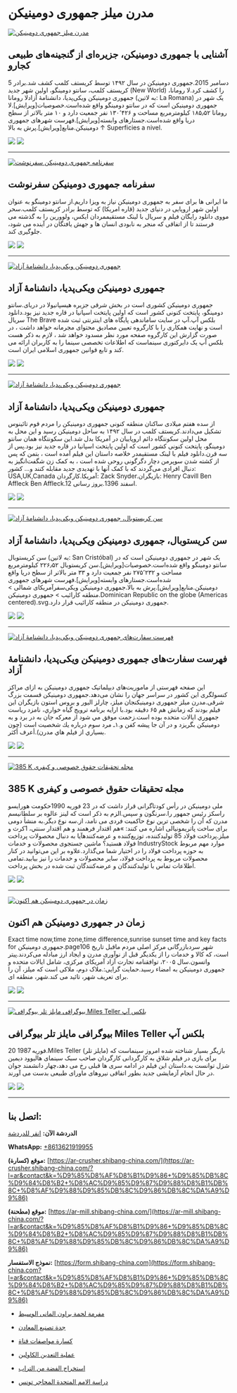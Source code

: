 # مدرن میلز جمهوری دومینیکن

<a href="https://swt.shibang-china.com/?l=ar&img&k=%D9%85%D8%AF%D8%B1%D9%86+%D9%85%DB%8C%D9%84%D8%B2+%D8%AC%D9%85%D9%87%D9%88%D8%B1%DB%8C+%D8%AF%D9%88%D9%85%DB%8C%D9%86%DB%8C%DA%A9%D9%86" target="_blank">![مدرن میلز جمهوری دومینیکن](http://static.shibang-china.com/all-800x300/1148.jpg)</a>

## آشنایی با جمهوری دومینیکن، جزیره‌ای از گنجینه‌های طبیعی کجارو
5 دسامبر 2015.جمهوری دومینیکن در سال ۱۴۹۲ توسط کریستف کلمب کشف شد.برادر کریستف کلمب، سانتو دومینگو، اولین شهر جدید (New World) را کشف کرد.لا رومانا، جمهوری دومینیکن ویکی‌پدیا، دانشنامهٔ آزادلا رومانا (به لاتین: La Romana) یک شهر در جمهوری دومینیکن است که در سانتو دومینگو واقع شده‌است.خصوصیات[ویرایش].لا رومانا ۱۸۵٫۵۲ کیلومترمربع مساحت و ۱۳۰٬۴۲۶ نفر جمعیت دارد و ۱۰ متر بالاتر از سطح دریا واقع شده‌است.جستارهای وابسته[ویرایش].فهرست شهرهای جمهوری دومینیکن.منابع[ویرایش].پرش به بالا ↑ Superficies a nivel.


<a href="https://whatsapp.shibangsoft.com/WhatsApp.php" target="_blank" title="WhatsApp">![](http://static.shibang-china.com/icon/whatsapp.png)</a> <a href="https://swt.shibang-china.com/?l=ar&icon&k=%D9%85%D8%AF%D8%B1%D9%86+%D9%85%DB%8C%D9%84%D8%B2+%D8%AC%D9%85%D9%87%D9%88%D8%B1%DB%8C+%D8%AF%D9%88%D9%85%DB%8C%D9%86%DB%8C%DA%A9%D9%86" target="_blank">![](http://static.shibang-china.com/icon/chat-ar.png)</a>

---

<a href="https://swt.shibang-china.com/?l=ar&img&k=%D9%85%D8%AF%D8%B1%D9%86+%D9%85%DB%8C%D9%84%D8%B2+%D8%AC%D9%85%D9%87%D9%88%D8%B1%DB%8C+%D8%AF%D9%88%D9%85%DB%8C%D9%86%DB%8C%DA%A9%D9%86" target="_blank">![سفرنامه جمهوری دومینیکن سفرنوشت](http://static.shibang-china.com/all-800x300/680.jpg)</a>

## سفرنامه جمهوری دومینیکن سفرنوشت
ما ایرانی ها برای سفر به جمهوری دومینیکن نیاز به ویزا داریم.از سانتو دومینگو به عنوان اولین شهر اروپایی در دنیای جدید (قاره امریکا) که توسط برادر کریستف کلمب.سحر مووی دانلود رایگان فیلم و سریال با لینک مستقیممردان ایکس، ولوورین را به گذشته می فرستند تا از اتفاقی که منجر به نابودی انسان ها و جهش یافتگان در آینده می شود، جلوگیری کند.


<a href="https://whatsapp.shibangsoft.com/WhatsApp.php" target="_blank" title="WhatsApp">![](http://static.shibang-china.com/icon/whatsapp.png)</a> <a href="https://swt.shibang-china.com/?l=ar&icon&k=%D9%85%D8%AF%D8%B1%D9%86+%D9%85%DB%8C%D9%84%D8%B2+%D8%AC%D9%85%D9%87%D9%88%D8%B1%DB%8C+%D8%AF%D9%88%D9%85%DB%8C%D9%86%DB%8C%DA%A9%D9%86" target="_blank">![](http://static.shibang-china.com/icon/chat-ar.png)</a>

---

<a href="https://swt.shibang-china.com/?l=ar&img&k=%D9%85%D8%AF%D8%B1%D9%86+%D9%85%DB%8C%D9%84%D8%B2+%D8%AC%D9%85%D9%87%D9%88%D8%B1%DB%8C+%D8%AF%D9%88%D9%85%DB%8C%D9%86%DB%8C%DA%A9%D9%86" target="_blank">![جمهوری دومینیکن ویکی‌پدیا، دانشنامهٔ آزاد](http://static.shibang-china.com/all-800x300/1125.jpg)</a>

## جمهوری دومینیکن ویکی‌پدیا، دانشنامهٔ آزاد
جمهوری دومینیکن کشوری است در بخش شرقی جزیره هیسپانیولا در دریای.سانتو دومینگو، پایتخت کنونی کشور است که اولین پایتخت اسپانیا در قاره جدید نیز بود.دانلود سریال The Brave بلکس آپ.آپ در سایت ساماندهی پایگاه های اینترنتی ثبت شده است و نهایت همکاری را با کارگروه تعیین مصادیق محتوای مجرمانه خواهد داشت ، در صورت گزارش این کارگروه صفحه مورد نظر مسدود خواهد شد ، لازم به ذکر هست بلکس آپ یک دایرکتوری سینماست که اطلاعات تخصصی سینما را به کاربران ارائه می کند و تابع قوانین جمهوری اسلامی ایران است.


<a href="https://whatsapp.shibangsoft.com/WhatsApp.php" target="_blank" title="WhatsApp">![](http://static.shibang-china.com/icon/whatsapp.png)</a> <a href="https://swt.shibang-china.com/?l=ar&icon&k=%D9%85%D8%AF%D8%B1%D9%86+%D9%85%DB%8C%D9%84%D8%B2+%D8%AC%D9%85%D9%87%D9%88%D8%B1%DB%8C+%D8%AF%D9%88%D9%85%DB%8C%D9%86%DB%8C%DA%A9%D9%86" target="_blank">![](http://static.shibang-china.com/icon/chat-ar.png)</a>

---

<a href="https://swt.shibang-china.com/?l=ar&img&k=%D9%85%D8%AF%D8%B1%D9%86+%D9%85%DB%8C%D9%84%D8%B2+%D8%AC%D9%85%D9%87%D9%88%D8%B1%DB%8C+%D8%AF%D9%88%D9%85%DB%8C%D9%86%DB%8C%DA%A9%D9%86" target="_blank">![جمهوری دومینیکن ویکی‌پدیا، دانشنامهٔ آزاد](http://static.shibang-china.com/all-800x300/1429.jpg)</a>

## جمهوری دومینیکن ویکی‌پدیا، دانشنامهٔ آزاد
از سده هفتم میلادی ساکنان منطقه کنونی جمهوری دومینیکن را مردم قوم تائینوس تشکیل می‌دادند.کریستف کلمب در سال ۱۴۹۲ به ساحل دومینیکن رسید و این محل به محل اولین سکونتگاه دائم اروپاییان در آمریکا بدل شد.این سکونتگاه همان سانتو دومینگو، پایتخت کنونی کشور است که اولین پایتخت اسپانیا در قاره جدید نیز بود.پس از سه قرن.دانلود فیلم با لینک مستقیمدر خلاصه داستان این فیلم آمده است ، بتمن که پس از کشته شدن سوپرمن دچار دگرگونی روحی شده است ، به کمک زن شگفت‌انگیز به دنبال افرادی می‌گردند که با کمک آنها با تهدیدی جدید مقابله کنند و… کشور: USA,UK,Canada آمریکا.کارگردان: Zack Snyder.بازیگران: Henry Cavill Ben Affleck Ben Affleck.12 اسفند 1396.بروز رسانی.


<a href="https://whatsapp.shibangsoft.com/WhatsApp.php" target="_blank" title="WhatsApp">![](http://static.shibang-china.com/icon/whatsapp.png)</a> <a href="https://swt.shibang-china.com/?l=ar&icon&k=%D9%85%D8%AF%D8%B1%D9%86+%D9%85%DB%8C%D9%84%D8%B2+%D8%AC%D9%85%D9%87%D9%88%D8%B1%DB%8C+%D8%AF%D9%88%D9%85%DB%8C%D9%86%DB%8C%DA%A9%D9%86" target="_blank">![](http://static.shibang-china.com/icon/chat-ar.png)</a>

---

<a href="https://swt.shibang-china.com/?l=ar&img&k=%D9%85%D8%AF%D8%B1%D9%86+%D9%85%DB%8C%D9%84%D8%B2+%D8%AC%D9%85%D9%87%D9%88%D8%B1%DB%8C+%D8%AF%D9%88%D9%85%DB%8C%D9%86%DB%8C%DA%A9%D9%86" target="_blank">![سن کریستوبال، جمهوری دومینیکن ویکی‌پدیا، دانشنامهٔ آزاد](http://static.shibang-china.com/all-800x300/864.jpg)</a>

## سن کریستوبال، جمهوری دومینیکن ویکی‌پدیا، دانشنامهٔ آزاد
سن کریستوبال (به لاتین: San Cristóbal) یک شهر در جمهوری دومینیکن است که در سانتو دومینگو واقع شده‌است.خصوصیات[ویرایش].سن کریستوبال ۲۲۶٫۵۲ کیلومترمربع مساحت و ۲۷۵٬۲۳۲ نفر جمعیت دارد و ۳۳ متر بالاتر از سطح دریا واقع شده‌است.جستارهای وابسته[ویرایش].فهرست شهرهای جمهوری دومینیکن.منابع[ویرایش].پرش به بالا.جمهوری دومینیکن ویکی‌سفرآمریکای شمالی &gt; منطقه کارائیب &gt; جمهوری دومینیکن.Dominican Republic on the globe (Americas centered).svg.جمهوری دومینیکن در منطقه کارائیب قرار دارد.


<a href="https://whatsapp.shibangsoft.com/WhatsApp.php" target="_blank" title="WhatsApp">![](http://static.shibang-china.com/icon/whatsapp.png)</a> <a href="https://swt.shibang-china.com/?l=ar&icon&k=%D9%85%D8%AF%D8%B1%D9%86+%D9%85%DB%8C%D9%84%D8%B2+%D8%AC%D9%85%D9%87%D9%88%D8%B1%DB%8C+%D8%AF%D9%88%D9%85%DB%8C%D9%86%DB%8C%DA%A9%D9%86" target="_blank">![](http://static.shibang-china.com/icon/chat-ar.png)</a>

---

<a href="https://swt.shibang-china.com/?l=ar&img&k=%D9%85%D8%AF%D8%B1%D9%86+%D9%85%DB%8C%D9%84%D8%B2+%D8%AC%D9%85%D9%87%D9%88%D8%B1%DB%8C+%D8%AF%D9%88%D9%85%DB%8C%D9%86%DB%8C%DA%A9%D9%86" target="_blank">![فهرست سفارت‌های جمهوری دومینیکن ویکی‌پدیا، دانشنامهٔ آزاد](http://static.shibang-china.com/all-800x300/1274.jpg)</a>

## فهرست سفارت‌های جمهوری دومینیکن ویکی‌پدیا، دانشنامهٔ آزاد
این صفحه فهرستی از ماموریت‌های دیپلماتیک جمهوری دومینیکن به ازای مراکز کنسولگری این کشور در سراسر جهان را نشان می‌دهد.جمهوری دومینیکن قسمت بزرگ شرقی.مدرن میلز جمهوری دومینیکنجان ميلز، چارلز اليور و بروس استون بازيگران اين فيلم بودند كه زمانش هم ۶۵ دقيقه بود.با ارايه برنامه ترويج گياه خواري، نامزد رياست جمهوري ايالات متحده بوده است.زحمت موفق مي شود از معركه جان به در برد و به دومينيكن بگريزد و در آن جا پيشه كفن و.۱ـ مرد سوم درباره يك شخصيت است (چون بسياري از فيلم هاي مدرن).أعرف أكثر.


<a href="https://whatsapp.shibangsoft.com/WhatsApp.php" target="_blank" title="WhatsApp">![](http://static.shibang-china.com/icon/whatsapp.png)</a> <a href="https://swt.shibang-china.com/?l=ar&icon&k=%D9%85%D8%AF%D8%B1%D9%86+%D9%85%DB%8C%D9%84%D8%B2+%D8%AC%D9%85%D9%87%D9%88%D8%B1%DB%8C+%D8%AF%D9%88%D9%85%DB%8C%D9%86%DB%8C%DA%A9%D9%86" target="_blank">![](http://static.shibang-china.com/icon/chat-ar.png)</a>

---

<a href="https://swt.shibang-china.com/?l=ar&img&k=%D9%85%D8%AF%D8%B1%D9%86+%D9%85%DB%8C%D9%84%D8%B2+%D8%AC%D9%85%D9%87%D9%88%D8%B1%DB%8C+%D8%AF%D9%88%D9%85%DB%8C%D9%86%DB%8C%DA%A9%D9%86" target="_blank">![385 K مجله تحقیقات حقوق خصوصی و کیفری](http://static.shibang-china.com/all-800x300/1236.jpg)</a>

## 385 K مجله تحقیقات حقوق خصوصی و کیفری
ملی دومینیکن در رأس كودتاگرانی قرار داشت كه در 23 فوريه 1990حکومت هورايسو راسکز رئیس جمهور را.سرنگون و سپس.الزم به ذكر است كه لینز عالوه بر سلطانیسم مدرن كه آن را شخصی ترين نوع حاكمیت فردی می نامد، از.سه نوع ديگر.به منشأ دومی برای ساخت پاتريمونیالی اشاره می كنند: »هم اقتدار فرهمند و هم اقتدار سنتي، 1كرث و میلز.پرداخت فولاد 85 تولیدکننده، توزیع‌کننده و عرضه‌کنندهآیا به دنبال محصولات پرداخت فولاد هستید؟ ماشین جستجوی محصولات و خدمات IndustryStock موارد مهم مربوط به حوزه پرداخت فولاد را در اختیار شما می‌گذارد.علاوه بر این می‌توانید در کنار محصولات مربوط به پرداخت فولاد، سایر محصولات و خدمات را نیز بیابید.تمامی اطلاعات تماس با تولیدکنندگان و عرضه‌کنندگان ثبت شده در بخش پرداخت.


<a href="https://whatsapp.shibangsoft.com/WhatsApp.php" target="_blank" title="WhatsApp">![](http://static.shibang-china.com/icon/whatsapp.png)</a> <a href="https://swt.shibang-china.com/?l=ar&icon&k=%D9%85%D8%AF%D8%B1%D9%86+%D9%85%DB%8C%D9%84%D8%B2+%D8%AC%D9%85%D9%87%D9%88%D8%B1%DB%8C+%D8%AF%D9%88%D9%85%DB%8C%D9%86%DB%8C%DA%A9%D9%86" target="_blank">![](http://static.shibang-china.com/icon/chat-ar.png)</a>

---

<a href="https://swt.shibang-china.com/?l=ar&img&k=%D9%85%D8%AF%D8%B1%D9%86+%D9%85%DB%8C%D9%84%D8%B2+%D8%AC%D9%85%D9%87%D9%88%D8%B1%DB%8C+%D8%AF%D9%88%D9%85%DB%8C%D9%86%DB%8C%DA%A9%D9%86" target="_blank">![زمان در جمهوری دومینیکن هم اکنون](http://static.shibang-china.com/all-800x300/1125.jpg)</a>

## زمان در جمهوری دومینیکن هم اکنون
Exact time now,time zone,time difference,sunrise sunset time and key facts for جمهوری دومینیکن.page106 شهر سردبازرگانی مرکز اصلی مردم ماقبل تاریخ است، که کالا و خدمات را از یکدیگر قبل از نوآوری مدرن و ایجاد ارز مبادله می‌کردند.پیتر واتسون.سال ۲۰۰۵، توافقنامه تجارت آزاد آمریکای مرکزی، شامل ایالات متحده و جمهوری دومینیکن به امضاء رسید.حمایت گرایی:.ملاک دوم، ملاکی است که میلز، آن را برای تعریف شهر، تائید می کند.شهر، منطقه ای.


<a href="https://whatsapp.shibangsoft.com/WhatsApp.php" target="_blank" title="WhatsApp">![](http://static.shibang-china.com/icon/whatsapp.png)</a> <a href="https://swt.shibang-china.com/?l=ar&icon&k=%D9%85%D8%AF%D8%B1%D9%86+%D9%85%DB%8C%D9%84%D8%B2+%D8%AC%D9%85%D9%87%D9%88%D8%B1%DB%8C+%D8%AF%D9%88%D9%85%DB%8C%D9%86%DB%8C%DA%A9%D9%86" target="_blank">![](http://static.shibang-china.com/icon/chat-ar.png)</a>

---

<a href="https://swt.shibang-china.com/?l=ar&img&k=%D9%85%D8%AF%D8%B1%D9%86+%D9%85%DB%8C%D9%84%D8%B2+%D8%AC%D9%85%D9%87%D9%88%D8%B1%DB%8C+%D8%AF%D9%88%D9%85%DB%8C%D9%86%DB%8C%DA%A9%D9%86" target="_blank">![بیوگرافی مایلز تلر بیوگرافی Miles Teller بلکس آپ](http://static.shibang-china.com/all-800x300/1324.jpg)</a>

## بیوگرافی مایلز تلر بیوگرافی Miles Teller بلکس آپ
20 فوریه 1987.Miles Teller (مایلز تلر) بازیگر بسیار شناخته شده امروز سینماست که برای بازی در فیلم شلاق به کارگردانی کارگردان صاحب سبک سینمای هالیوود دیمین شزل توانست به.داستان این فیلم در ادامه سری ها قبلی رخ می دهد،چهار دانشمند جوان در حال انجام آزمایشی جدید بطور اتفاقی نیروهای ماورای طبیعی بدست می آورند.

<a href="https://whatsapp.shibangsoft.com/WhatsApp.php" target="_blank" title="WhatsApp">![](http://static.shibang-china.com/icon/whatsapp.png)</a> <a href="https://swt.shibang-china.com/?l=ar&icon&k=%D9%85%D8%AF%D8%B1%D9%86+%D9%85%DB%8C%D9%84%D8%B2+%D8%AC%D9%85%D9%87%D9%88%D8%B1%DB%8C+%D8%AF%D9%88%D9%85%DB%8C%D9%86%DB%8C%DA%A9%D9%86" target="_blank">![](http://static.shibang-china.com/icon/chat-ar.png)</a>

---
## اتصل بنا:

**الدردشة الآن:** [انقر للدردشة](https://swt.shibang-china.com?l=ar&contact&k=%D9%85%D8%AF%D8%B1%D9%86+%D9%85%DB%8C%D9%84%D8%B2+%D8%AC%D9%85%D9%87%D9%88%D8%B1%DB%8C+%D8%AF%D9%88%D9%85%DB%8C%D9%86%DB%8C%DA%A9%D9%86)

**WhatsApp:**  [+8613621919955](https://whatsapp.shibangsoft.com/WhatsApp.php)

**موقع (كسارة):** [https://ar-crusher.shibang-china.com/](https://ar-crusher.shibang-china.com/?l=ar&contact&k=%D9%85%D8%AF%D8%B1%D9%86+%D9%85%DB%8C%D9%84%D8%B2+%D8%AC%D9%85%D9%87%D9%88%D8%B1%DB%8C+%D8%AF%D9%88%D9%85%DB%8C%D9%86%DB%8C%DA%A9%D9%86)

**موقع (مطحنة):** [https://ar-mill.shibang-china.com/](https://ar-mill.shibang-china.com/?l=ar&contact&k=%D9%85%D8%AF%D8%B1%D9%86+%D9%85%DB%8C%D9%84%D8%B2+%D8%AC%D9%85%D9%87%D9%88%D8%B1%DB%8C+%D8%AF%D9%88%D9%85%DB%8C%D9%86%DB%8C%DA%A9%D9%86)

**نموذج الاستفسار:** [https://form.shibang-china.com](https://form.shibang-china.com?l=ar&contact&k=%D9%85%D8%AF%D8%B1%D9%86+%D9%85%DB%8C%D9%84%D8%B2+%D8%AC%D9%85%D9%87%D9%88%D8%B1%DB%8C+%D8%AF%D9%88%D9%85%DB%8C%D9%86%DB%8C%DA%A9%D9%86)

* [مفرمة لحمة براون المانى الوسيط](../17/%D9%85%D9%81%D8%B1%D9%85%D8%A9%20%D9%84%D8%AD%D9%85%D8%A9%20%D8%A8%D8%B1%D8%A7%D9%88%D9%86%20%D8%A7%D9%84%D9%85%D8%A7%D9%86%D9%89%20%D8%A7%D9%84%D9%88%D8%B3%D9%8A%D8%B7.md)

* [جدة تصنيع المعادن](../20/%D8%AC%D8%AF%D8%A9%20%D8%AA%D8%B5%D9%86%D9%8A%D8%B9%20%D8%A7%D9%84%D9%85%D8%B9%D8%A7%D8%AF%D9%86.md)

* [كسارة مواصفات قناة](../20/%D9%83%D8%B3%D8%A7%D8%B1%D8%A9%20%D9%85%D9%88%D8%A7%D8%B5%D9%81%D8%A7%D8%AA%20%D9%82%D9%86%D8%A7%D8%A9.md)

* [عملية التعدين الكاولين](../19/%D8%B9%D9%85%D9%84%D9%8A%D8%A9%20%D8%A7%D9%84%D8%AA%D8%B9%D8%AF%D9%8A%D9%86%20%D8%A7%D9%84%D9%83%D8%A7%D9%88%D9%84%D9%8A%D9%86.md)

* [استخراج الفضة من التراب](../17/%D8%A7%D8%B3%D8%AA%D8%AE%D8%B1%D8%A7%D8%AC%20%D8%A7%D9%84%D9%81%D8%B6%D8%A9%20%D9%85%D9%86%20%D8%A7%D9%84%D8%AA%D8%B1%D8%A7%D8%A8.md)

* [دراسة الامم المتحدة المحاجر تونس](../17/%D8%AF%D8%B1%D8%A7%D8%B3%D8%A9%20%D8%A7%D9%84%D8%A7%D9%85%D9%85%20%D8%A7%D9%84%D9%85%D8%AA%D8%AD%D8%AF%D8%A9%20%D8%A7%D9%84%D9%85%D8%AD%D8%A7%D8%AC%D8%B1%20%D8%AA%D9%88%D9%86%D8%B3.md)